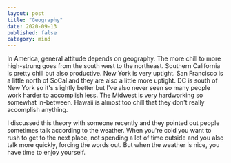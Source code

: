 ```yaml
---
layout: post
title: "Geography"
date: 2020-09-13
published: false
category: mind
---
```


In America, general attitude depends on geography. The more chill to more high-strung goes from the south west to the northeast. Southern California is pretty chill but also productive. New York is very uptight. San Francisco is a little north of SoCal and they are also a little more uptight. DC is south of New York so it's slightly better but I've also never seen so many people work harder to accomplish less. The Midwest is very hardworking so somewhat in-between. Hawaii is almost too chill that they don't really accomplish anything.

I discussed this theory with someone recently and they pointed out people sometimes talk according to the weather. When you're cold you want to rush to get to the next place, not spending a lot of time outside and you also talk more quickly, forcing the words out. But when the weather is nice, you have time to enjoy yourself.
